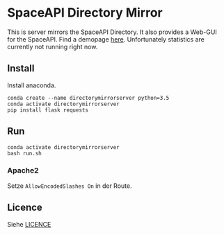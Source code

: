 # SpaceAPI Directory Mirror

This is server mirrors the SpaceAPI Directory. It also provides a Web-GUI for the SpaceAPI. Find a demopage [here](directorymirrorserver.noppelmax.online). Unfortunately statistics are currently not running right now.

## Install
Install anaconda.

```
conda create --name directorymirrorserver python=3.5
conda activate directorymirrorserver
pip install flask requests
```

## Run
```
conda activate directorymirrorserver
bash run.sh
```

### Apache2
Setze `AllowEncodedSlashes On` in der Route.

## Licence
Siehe [LICENCE](LICENCE.md)
